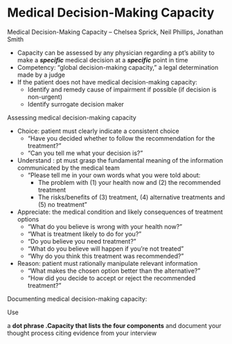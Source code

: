 # Medical Decision-Making Capacity

Medical Decision-Making Capacity – Chelsea Sprick, Neil Phillips,
Jonathan Smith

-   Capacity can be assessed by any physician regarding a pt’s ability
    to make a ***specific*** medical decision at a ***specific*** point
    in time
-   Competency:
    “global decision-making capacity,” a legal determination made by a
    judge
-   If the patient does not have medical decision-making capacity:
    -   Identify and remedy cause of impairment if possible (if decision
        is non-urgent)
    -   Identify surrogate decision maker

Assessing medical decision-making capacity

-   Choice: patient must clearly indicate a consistent choice
    -   “Have you decided whether to follow the recommendation for the
        treatment?”
    -   “Can you tell me what your decision is?”
-   Understand
    : pt must grasp the fundamental meaning of the information
    communicated by the medical team
    -   “Please tell me in your own words what you were told about:
        -   The problem with (1) your health now and (2) the recommended
            treatment
        -   The risks/benefits of (3) treatment, (4) alternative
            treatments and (5) no treatment”
-   Appreciate: the medical condition and likely consequences of
    treatment options
    -   “What do you believe is wrong with your health now?”
    -   “What is treatment likely to do for you?”
    -   “Do you believe you need treatment?”
    -   “What do you believe will happen if you’re not treated”
    -   “Why do you think this treatment was recommended?”
-   Reason: patient must rationally manipulate relevant information
    -   “What makes the chosen option better than the alternative?”
    -   “How did you decide to accept or reject the recommended
        treatment?”

Documenting medical decision-making capacity:

Use

a **dot phrase .Capacity that lists the four components** and document
your thought process citing evidence from your interview
